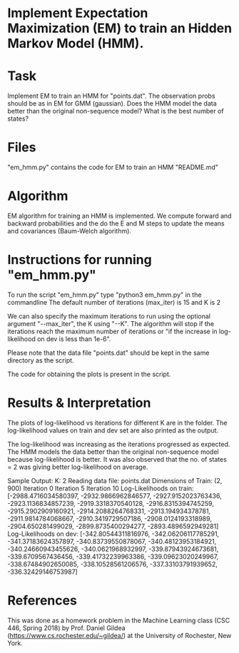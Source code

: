 # Implement Expectation Maximization (EM) to train an Hidden Markov Model (HMM).


Task
=============================================================================================================
Implement EM to train an HMM for "points.dat". The observation probs should be as in EM for GMM (gaussian).
Does the HMM model the data better than the original non-sequence model?
What is the best number of states?


Files
=============================================================================================================
"em_hmm.py" contains the code for EM to train an HMM
"README.md"


Algorithm
=============================================================================================================
EM algorithm for training an HMM is implemented. We compute forward and backward probabilities and the do the E and M steps to update the means and covariances (Baum-Welch algorithm).


Instructions for running "em_hmm.py"
=============================================================================================================
To run the script "em_hmm.py" type "python3 em_hmm.py" in the commandline
The default number of iterations (max_iter) is 15 and K is 2

We can also specify the maximum iterations to run using the optional argument "--max_iter", the K using "--K". The algorithm will stop if the iterations reach the maximum number of iterations or "if the increase in log-likelihood on dev is less than 1e-6".

Please note that the data file "points.dat" should be kept in the same directory as the script.

The code for obtaining the plots is present in the script.


Results & Interpretation
=============================================================================================================
The plots of log-likelihood vs iterations for different K are in the folder.
The log-likelihood values on train and dev set are also printed as the output.

The log-likelihood was increasing as the iterations progressed as expected. The HMM models the data better than the original non-sequence model because log-likelihood is better. It was also observed that the no. of states = 2 was giving better log-likelihood on average.

Sample Output:
K: 2
Reading data file: points.dat
Dimensions of Train:  (2, 900)
Iteration 0
Iteration 5
Iteration 10
Log-Likelihoods on train: [-2988.4716034580397, -2932.9866962846577, -2927.9152023763436, -2923.1136834857239, -2919.3318370540128, -2916.8315394745259, -2915.2902909160921, -2914.2088264768331, -2913.194934378781, -2911.9814784068667, -2910.3419729507186, -2908.0124193318989, -2904.650281499029, -2899.8735400294277, -2893.4896592949281]
Log-Likelihoods on dev: [-342.80544311816976, -342.06206117785291, -341.37183624357897, -340.83739550878067, -340.48123953184921, -340.24660943455626, -340.0621968932997, -339.87943924673681, -339.6709567436456, -339.41732239963386, -339.09623020249967, -338.67484902650085, -338.10528561206576, -337.33103791939652, -336.32429146753987]


References
=============================================================================================================
This was done as a homework problem in the Machine Learning class (CSC 446, Spring 2018) by Prof. Daniel Gildea (https://www.cs.rochester.edu/~gildea/) at the University of Rochester, New York.
